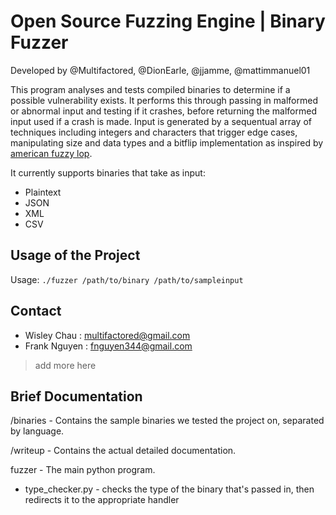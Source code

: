 # Open Source Fuzzing Engine | Binary Fuzzer
Developed by @Multifactored, @DionEarle, @jjamme, @mattimmanuel01

This program analyses and tests compiled binaries to determine if a possible vulnerability exists. It performs this through passing in malformed or abnormal input and testing if it crashes, before returning the malformed input used if a crash is made. Input is generated by a sequentual array of techniques including integers and characters that trigger edge cases, manipulating size and data types and a bitflip implementation as inspired by [american fuzzy lop](https://lcamtuf.coredump.cx/afl/).

It currently supports binaries that take as input:
* Plaintext
* JSON
* XML 
* CSV

## Usage of the Project

Usage: `./fuzzer /path/to/binary /path/to/sampleinput`

## Contact
* Wisley Chau : multifactored@gmail.com
* Frank Nguyen : fnguyen344@gmail.com
>add more here

## Brief Documentation

/binaries - Contains the sample binaries we tested the project on, separated by language.

/writeup - Contains the actual detailed documentation.

fuzzer - The main python program.
- type_checker.py - checks the type of the binary that's passed in, then redirects it to the appropriate handler
